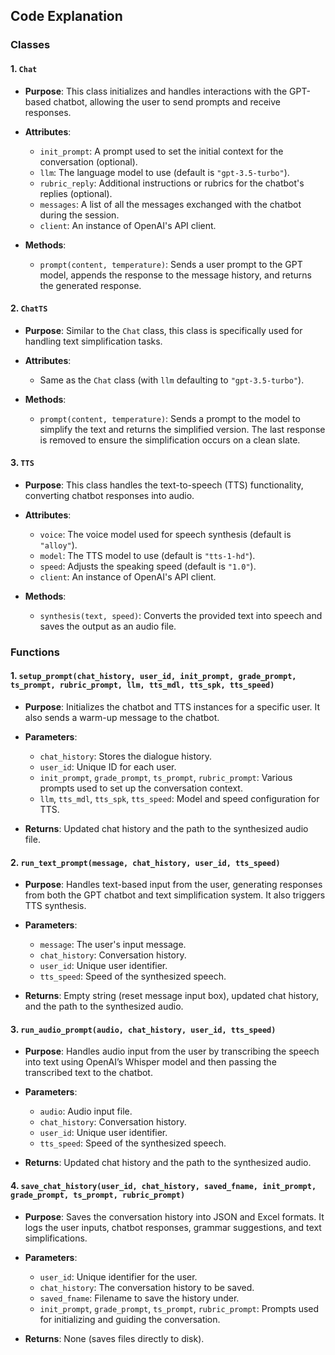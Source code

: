 ## Code Explanation

### Classes

#### 1. `Chat`
- **Purpose**: This class initializes and handles interactions with the GPT-based chatbot, allowing the user to send prompts and receive responses.
- **Attributes**:
  - `init_prompt`: A prompt used to set the initial context for the conversation (optional).
  - `llm`: The language model to use (default is `"gpt-3.5-turbo"`).
  - `rubric_reply`: Additional instructions or rubrics for the chatbot's replies (optional).
  - `messages`: A list of all the messages exchanged with the chatbot during the session.
  - `client`: An instance of OpenAI's API client.
  
- **Methods**:
  - `prompt(content, temperature)`: Sends a user prompt to the GPT model, appends the response to the message history, and returns the generated response.
  
#### 2. `ChatTS`
- **Purpose**: Similar to the `Chat` class, this class is specifically used for handling text simplification tasks.
- **Attributes**:
  - Same as the `Chat` class (with `llm` defaulting to `"gpt-3.5-turbo"`).

- **Methods**:
  - `prompt(content, temperature)`: Sends a prompt to the model to simplify the text and returns the simplified version. The last response is removed to ensure the simplification occurs on a clean slate.

#### 3. `TTS`
- **Purpose**: This class handles the text-to-speech (TTS) functionality, converting chatbot responses into audio.
- **Attributes**:
  - `voice`: The voice model used for speech synthesis (default is `"alloy"`).
  - `model`: The TTS model to use (default is `"tts-1-hd"`).
  - `speed`: Adjusts the speaking speed (default is `"1.0"`).
  - `client`: An instance of OpenAI's API client.

- **Methods**:
  - `synthesis(text, speed)`: Converts the provided text into speech and saves the output as an audio file.

### Functions

#### 1. `setup_prompt(chat_history, user_id, init_prompt, grade_prompt, ts_prompt, rubric_prompt, llm, tts_mdl, tts_spk, tts_speed)`
- **Purpose**: Initializes the chatbot and TTS instances for a specific user. It also sends a warm-up message to the chatbot.
- **Parameters**:
  - `chat_history`: Stores the dialogue history.
  - `user_id`: Unique ID for each user.
  - `init_prompt`, `grade_prompt`, `ts_prompt`, `rubric_prompt`: Various prompts used to set up the conversation context.
  - `llm`, `tts_mdl`, `tts_spk`, `tts_speed`: Model and speed configuration for TTS.
  
- **Returns**: Updated chat history and the path to the synthesized audio file.

#### 2. `run_text_prompt(message, chat_history, user_id, tts_speed)`
- **Purpose**: Handles text-based input from the user, generating responses from both the GPT chatbot and text simplification system. It also triggers TTS synthesis.
- **Parameters**:
  - `message`: The user's input message.
  - `chat_history`: Conversation history.
  - `user_id`: Unique user identifier.
  - `tts_speed`: Speed of the synthesized speech.

- **Returns**: Empty string (reset message input box), updated chat history, and the path to the synthesized audio.

#### 3. `run_audio_prompt(audio, chat_history, user_id, tts_speed)`
- **Purpose**: Handles audio input from the user by transcribing the speech into text using OpenAI’s Whisper model and then passing the transcribed text to the chatbot.
- **Parameters**:
  - `audio`: Audio input file.
  - `chat_history`: Conversation history.
  - `user_id`: Unique user identifier.
  - `tts_speed`: Speed of the synthesized speech.

- **Returns**: Updated chat history and the path to the synthesized audio.

#### 4. `save_chat_history(user_id, chat_history, saved_fname, init_prompt, grade_prompt, ts_prompt, rubric_prompt)`
- **Purpose**: Saves the conversation history into JSON and Excel formats. It logs the user inputs, chatbot responses, grammar suggestions, and text simplifications.
- **Parameters**:
  - `user_id`: Unique identifier for the user.
  - `chat_history`: The conversation history to be saved.
  - `saved_fname`: Filename to save the history under.
  - `init_prompt`, `grade_prompt`, `ts_prompt`, `rubric_prompt`: Prompts used for initializing and guiding the conversation.

- **Returns**: None (saves files directly to disk).
